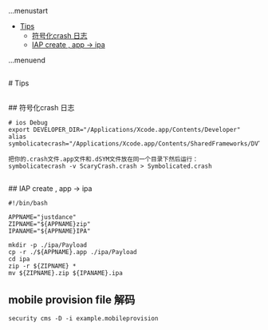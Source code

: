 ...menustart

 - [Tips](#a0d4cc0f54602c3f247c72f15a7d2dbf)
	 - [符号化crash 日志](#f3339d94a6bf27a7a019412ed2bd3ba9)
	 - [IAP create , app -> ipa](#baf92b6a6a0ac6be9b16cf0d77c0a8c4)

...menuend



<h2 id="a0d4cc0f54602c3f247c72f15a7d2dbf"></h2>
# Tips

<h2 id="f3339d94a6bf27a7a019412ed2bd3ba9"></h2>
## 符号化crash 日志

```shell
# ios Debug
export DEVELOPER_DIR="/Applications/Xcode.app/Contents/Developer"
alias symbolicatecrash="/Applications/Xcode.app/Contents/SharedFrameworks/DVTFoundation.framework/Versions/A/Resources/symbolicatecrash"

把你的.crash文件.app文件和.dSYM文件放在同一个目录下然后运行：
symbolicatecrash -v ScaryCrash.crash > Symbolicated.crash
```

<h2 id="baf92b6a6a0ac6be9b16cf0d77c0a8c4"></h2>
## IAP create , app -> ipa

```shell
#!/bin/bash  

APPNAME="justdance"  
ZIPNAME="${APPNAME}zip" 
IPANAME="${APPNAME}IPA" 
  
mkdir -p ./ipa/Payload  
cp -r ./${APPNAME}.app ./ipa/Payload  
cd ipa  
zip -r ${ZIPNAME} *  
mv ${ZIPNAME}.zip ${IPANAME}.ipa  
```

## mobile provision file 解码

```
security cms -D -i example.mobileprovision
```

